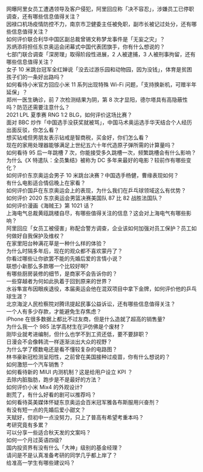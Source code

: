 网曝阿里女员工遭遇领导及客户侵犯，阿里回应称「决不容忍」，涉嫌员工已停职调查，还有哪些信息值得关注？  
因禄口机场疫情防控不力，南京市卫健委主任被免职，副市长被记过处分，还有哪些信息值得关注？  
如何评价联合利华中国区副总裁曾锡文称梦龙事件是「无妄之灾」？  
苏炳添将担任东京奥运会闭幕式中国代表团旗手，你有什么想说的？  
七部门联合调查「深房理」取得阶段性进展，2 人被逮捕，3 人被刑事拘留，还有哪些信息值得关注？  
女子 10 米跳台冠军全红婵说「没去过游乐园和动物园，因为没钱」，体育是贫困孩子们的一条好出路吗？  
如何看待小米官方回应小米 11 系列出现特殊 Wi-Fi 问题，「支持换新机，可赠半年延保」？  
郑州一医生确诊，前 7 次检测结果为阴，第 8 次才显阳，德尔塔具有高隐蔽性吗？防范还需要注意什么？  
2021 LPL 夏季赛 RNG 1:2 BLG，如何评价这场比赛？  
面对 BBC 炒作「中国选手没获奖就被骂」，中国马术奥运选手华天结合个人经历出面反驳，你怎么看？  
想买钻戒但男朋友表示钻戒是智商税，买金好，你们怎么看？  
现在的家用处理器能够满足上世纪五六十年代造原子弹所需的计算量吗？  
如何看待 95 后一年跳槽 7 次，你能接受多久跳槽一次，频繁跳槽会有什么影响？  
为什么《X 特遣队：全员集结》被称为 DC 多年来最好的电影？较前作有哪些变化？  
如何评价东京奥运会男子 10 米跳台决赛？中国选手杨健，曹缘表现如何？  
有什么电影适合情侣晚上在家看？  
如何评价国乒在东京奥运会上的表现，为什么我们在乒乓球领域这么有优势？  
如何评价 2020 东京奥运会男篮决赛美国队 87 比 82 战胜法国队？  
如何评价漫画《海贼王》第 1021 话？  
上海电气总裁黄瓯跳楼自尽，有哪些值得关注的信息？这会对上海电气有哪些影响？  
阿里回应「女员工被侵害」称配合警方调查，企业该如何加强对员工保护？员工如何做好自我保护及维权？  
在家里阳台种满花草是一种什么样的体验？  
为什么时隔多年后，现在的观众都不喜欢蒙丹了？  
你看过哪些让你欲罢不能的先婚后爱的言情小说？  
联想小新那么多款哪一个比较好啊?  
有哪些厨房装修的细节，是商家不会告诉你的？  
一些穿越者为何如此执着于回到原来的世界？  
水谷隼宣布因眼疾退役，本届奥运会他在混双项目中拿下金牌，如何评价他的乒乓球生涯？  
北京海淀人民检察院对腾讯提起民事公益诉讼，还有哪些信息值得关注？  
一个人有多少存款，才能避免生存焦虑？  
iPhone 在很多数据上都比不过友商，但是什么造就了超高的销售量?  
为什么我一个 985 法学高材生在沪仿佛是个废材？  
刚毕业就考进编制，但什么也学不到工资还低，要不要辞职？  
日漫会不会像韩流一样逐渐淡出大众的视野？  
为什么学了模数电还是看不懂较复杂的电路图？  
林书豪新冠检测呈阳性，之前曾在美国接种过疫苗，你有什么想说的？  
如何激怒一个汽车销售？  
如何看待新的 MIUI 内测机制？这是给用户设立 KPI ？  
去除内脏脂肪，跑步是不是最好的方法？  
如何评价小米 Mix4 的外观设计?  
剧荒了，有什么好看的剧可以推荐吗？  
如何看待英美媒体怀疑东京奥运会百米冠军雅各布斯服用兴奋剂？  
有没有短一点的先婚后爱小甜文？  
天赋好，但初中一点没努力，只上了普高有希望考重本吗？  
考研究竟有多累？  
可以分享一些适合秋天发的文案吗？  
如何一个月过英语四级?  
国内投资界有没有什么「大神」级别的基金经理？  
请问是不是认真准备考研的同学几乎都上岸了？  
给准高一学生有哪些建议吗？  
